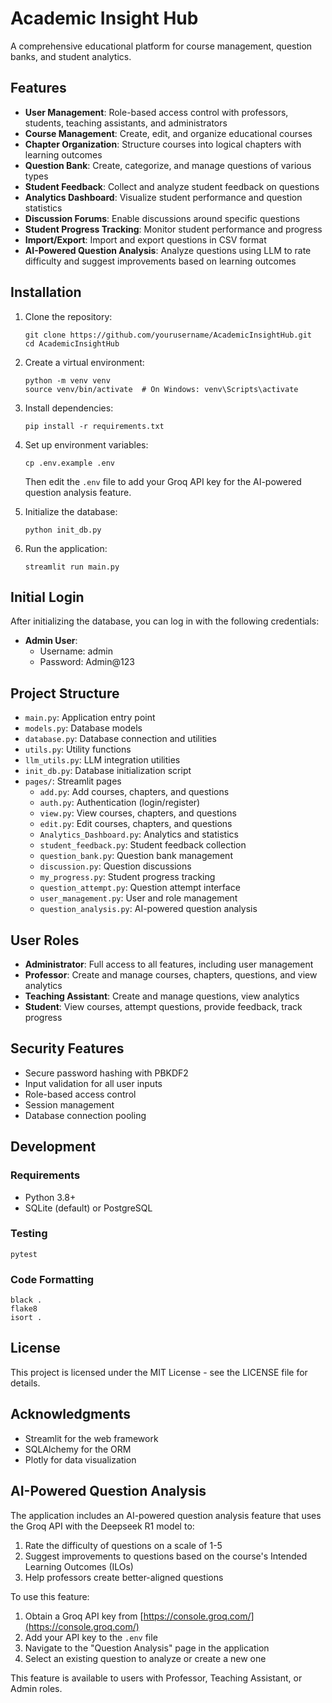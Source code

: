 # Academic Insight Hub

A comprehensive educational platform for course management, question banks, and student analytics.

## Features

- **User Management**: Role-based access control with professors, students, teaching assistants, and administrators
- **Course Management**: Create, edit, and organize educational courses
- **Chapter Organization**: Structure courses into logical chapters with learning outcomes
- **Question Bank**: Create, categorize, and manage questions of various types
- **Student Feedback**: Collect and analyze student feedback on questions
- **Analytics Dashboard**: Visualize student performance and question statistics
- **Discussion Forums**: Enable discussions around specific questions
- **Student Progress Tracking**: Monitor student performance and progress
- **Import/Export**: Import and export questions in CSV format
- **AI-Powered Question Analysis**: Analyze questions using LLM to rate difficulty and suggest improvements based on learning outcomes

## Installation

1. Clone the repository:
   ```
   git clone https://github.com/yourusername/AcademicInsightHub.git
   cd AcademicInsightHub
   ```

2. Create a virtual environment:
   ```
   python -m venv venv
   source venv/bin/activate  # On Windows: venv\Scripts\activate
   ```

3. Install dependencies:
   ```
   pip install -r requirements.txt
   ```

4. Set up environment variables:
   ```
   cp .env.example .env
   ```
   Then edit the `.env` file to add your Groq API key for the AI-powered question analysis feature.

5. Initialize the database:
   ```
   python init_db.py
   ```

6. Run the application:
   ```
   streamlit run main.py
   ```

## Initial Login

After initializing the database, you can log in with the following credentials:

- **Admin User**:
  - Username: admin
  - Password: Admin@123

## Project Structure

- `main.py`: Application entry point
- `models.py`: Database models
- `database.py`: Database connection and utilities
- `utils.py`: Utility functions
- `llm_utils.py`: LLM integration utilities
- `init_db.py`: Database initialization script
- `pages/`: Streamlit pages
  - `add.py`: Add courses, chapters, and questions
  - `auth.py`: Authentication (login/register)
  - `view.py`: View courses, chapters, and questions
  - `edit.py`: Edit courses, chapters, and questions
  - `Analytics_Dashboard.py`: Analytics and statistics
  - `student_feedback.py`: Student feedback collection
  - `question_bank.py`: Question bank management
  - `discussion.py`: Question discussions
  - `my_progress.py`: Student progress tracking
  - `question_attempt.py`: Question attempt interface
  - `user_management.py`: User and role management
  - `question_analysis.py`: AI-powered question analysis

## User Roles

- **Administrator**: Full access to all features, including user management
- **Professor**: Create and manage courses, chapters, questions, and view analytics
- **Teaching Assistant**: Create and manage questions, view analytics
- **Student**: View courses, attempt questions, provide feedback, track progress

## Security Features

- Secure password hashing with PBKDF2
- Input validation for all user inputs
- Role-based access control
- Session management
- Database connection pooling

## Development

### Requirements

- Python 3.8+
- SQLite (default) or PostgreSQL

### Testing

```
pytest
```

### Code Formatting

```
black .
flake8
isort .
```

## License

This project is licensed under the MIT License - see the LICENSE file for details.

## Acknowledgments

- Streamlit for the web framework
- SQLAlchemy for the ORM
- Plotly for data visualization 

## AI-Powered Question Analysis

The application includes an AI-powered question analysis feature that uses the Groq API with the Deepseek R1 model to:

1. Rate the difficulty of questions on a scale of 1-5
2. Suggest improvements to questions based on the course's Intended Learning Outcomes (ILOs)
3. Help professors create better-aligned questions

To use this feature:

1. Obtain a Groq API key from [https://console.groq.com/](https://console.groq.com/)
2. Add your API key to the `.env` file
3. Navigate to the "Question Analysis" page in the application
4. Select an existing question to analyze or create a new one

This feature is available to users with Professor, Teaching Assistant, or Admin roles. 